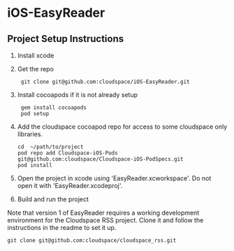 iOS-EasyReader
===

Project Setup Instructions
---

1. Install xcode
2. Get the repo


        git clone git@github.com:cloudspace/iOS-EasyReader.git

3. Install cocoapods if it is not already setup


        gem install cocoapods
        pod setup

4.  Add the cloudspace cocoapod repo for access to some cloudspace only libraries.


        cd  ~/path/to/project
        pod repo add Cloudspace-iOS-Pods git@github.com:cloudspace/Cloudspace-iOS-PodSpecs.git
        pod install

5. Open the project in xcode using 'EasyReader.xcworkspace'.  Do not open it with 'EasyReader.xcodeproj'.
6. Build and run the project

Note that version 1 of EasyReader requires a working development environment for the Cloudspace RSS project.  Clone it and follow the instructions in the readme to set it up.

    git clone git@github.com:cloudspace/cloudspace_rss.git
